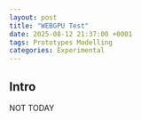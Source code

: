 ```yaml
---
layout: post
title: "WEBGPU Test"
date: 2025-08-12 21:37:00 +0001
tags: Prototypes Modelling
categories: Experimental
---
```


## Intro

NOT TODAY